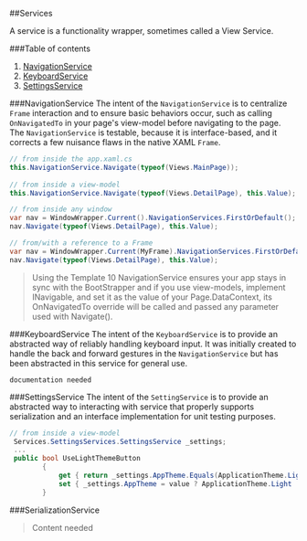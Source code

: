 ##Services

A service is a functionality wrapper, sometimes called a View Service.

###Table of contents

1. [NavigationService](https://github.com/Windows-XAML/Template10/wiki/Services#navigationservice)
1. [KeyboardService](https://github.com/Windows-XAML/Template10/wiki/Services#keyboardservice)
1. [SettingsService](https://github.com/Windows-XAML/Template10/wiki/Services#settingsservice)

###NavigationService
The intent of the `NavigationService` is to centralize `Frame` interaction and to ensure basic behaviors occur, such as calling `OnNavigatedTo` in your page's view-model before navigating to the page. The `NavigationService` is testable, because it is interface-based, and it corrects a few nuisance flaws in the native XAML `Frame`.

````csharp
// from inside the app.xaml.cs
this.NavigationService.Navigate(typeof(Views.MainPage));
            
// from inside a view-model
this.NavigationService.Navigate(typeof(Views.DetailPage), this.Value);

// from inside any window
var nav = WindowWrapper.Current().NavigationServices.FirstOrDefault();
nav.Navigate(typeof(Views.DetailPage), this.Value);

// from/with a reference to a Frame
var nav = WindowWrapper.Current(MyFrame).NavigationServices.FirstOrDefault();
nav.Navigate(typeof(Views.DetailPage), this.Value);
````

> Using the Template 10 NavigationService ensures your app stays in sync with the BootStrapper and if you use view-models, implement INavigable, and set it as the value of your Page.DataContext, its OnNavigatedTo override will be called and passed any parameter used with Navigate(). 

###KeyboardService
The intent of the `KeyboardService` is to provide an abstracted way of reliably handling keyboard input. It was initially created to handle the back and forward gestures in the `NavigationService` but has been abstracted in this service for general use.

`documentation needed`

###SettingsService
The intent of the `SettingService` is to provide an abstracted way to interacting with service that properly supports serialization and an interface implementation for unit testing purposes.

````csharp
// from inside a view-model
 Services.SettingsServices.SettingsService _settings;
 ...
 public bool UseLightThemeButton
        {
            get { return _settings.AppTheme.Equals(ApplicationTheme.Light); }
            set { _settings.AppTheme = value ? ApplicationTheme.Light : ApplicationTheme.Dark; base.RaisePropertyChanged(); }
        }
````
###SerializationService

> Content needed
